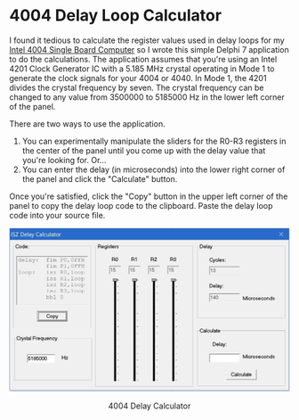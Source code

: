# 4004 Delay Loop Calculator
I found it tedious to calculate the register values used in delay loops for my [Intel 4004 Single Board Computer](https://github.com/jim11662418/4004-SBC) so I wrote this simple Delphi 7 application to do the calculations. The application assumes that you're using an Intel 4201 Clock Generator IC with a 5.185 MHz crystal operating in Mode 1 to generate the clock signals for your 4004 or 4040. In Mode 1, the 4201 divides the crystal frequency by seven. The crystal frequency can be changed to any value from 3500000 to 5185000 Hz in the lower left corner of the panel.

There are two ways to use the application. 
1. You can experimentally manipulate the sliders for the R0-R3 registers in the center of the panel until you come up with the delay value that you're looking for. Or...
2. You can enter the delay (in microseconds) into the lower right corner of the panel and click the "Calculate" button.

Once you're satisfied, click the "Copy" button in the upper left corner of the panel to copy the delay loop code to the clipboard. Paste the delay loop code into your source file.
<p align="center"><img src="/images/calculator.jpg"/>
<p align="center">4004 Delay Calculator</p><br>
